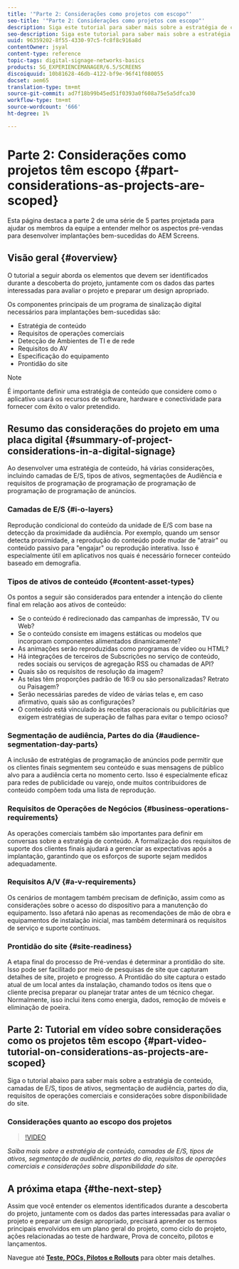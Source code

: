 ```yaml
---
title: '"Parte 2: Considerações como projetos com escopo"'
seo-title: '"Parte 2: Considerações como projetos com escopo"'
description: Siga este tutorial para saber mais sobre a estratégia de conteúdo, camadas de E/S, tipos de ativos, segmentação de audiência, partes do dia, requisitos de operações comerciais e considerações sobre disponibilidade do site.
seo-description: Siga este tutorial para saber mais sobre a estratégia de conteúdo, camadas de E/S, tipos de ativos, segmentação de audiência, partes do dia, requisitos de operações comerciais e considerações sobre disponibilidade do site.
uuid: 96359202-8f55-4330-97c5-fc8f8c916a8d
contentOwner: jsyal
content-type: reference
topic-tags: digital-signage-networks-basics
products: SG_EXPERIENCEMANAGER/6.5/SCREENS
discoiquuid: 10b81628-46db-4122-bf9e-96f41f080055
docset: aem65
translation-type: tm+mt
source-git-commit: ad7f18b99b45ed51f0393a0f608a75e5a5dfca30
workflow-type: tm+mt
source-wordcount: '666'
ht-degree: 1%

---
```



# Parte 2: Considerações como projetos têm escopo {#part-considerations-as-projects-are-scoped}

Esta página destaca a parte 2 de uma série de 5 partes projetada para ajudar os membros da equipe a entender melhor os aspectos pré-vendas para desenvolver implantações bem-sucedidas do AEM Screens.

## Visão geral {#overview}

O tutorial a seguir aborda os elementos que devem ser identificados durante a descoberta do projeto, juntamente com os dados das partes interessadas para avaliar o projeto e preparar um design apropriado.

Os componentes principais de um programa de sinalização digital necessários para implantações bem-sucedidas são:

* Estratégia de conteúdo
* Requisitos de operações comerciais
* Detecção de Ambientes de TI e de rede
* Requisitos do AV
* Especificação do equipamento
* Prontidão do site

>[!NOTE]
>
>É importante definir uma estratégia de conteúdo que considere como o aplicativo usará os recursos de software, hardware e conectividade para fornecer com êxito o valor pretendido.

## Resumo das considerações do projeto em uma placa digital {#summary-of-project-considerations-in-a-digital-signage}

Ao desenvolver uma estratégia de conteúdo, há várias considerações, incluindo camadas de E/S, tipos de ativos, segmentações de Audiência e requisitos de programação de programação de programação de programação de programação de anúncios.

### Camadas de E/S {#i-o-layers}

Reprodução condicional do conteúdo da unidade de E/S com base na detecção da proximidade da audiência. Por exemplo, quando um sensor detecta proximidade, a reprodução do conteúdo pode mudar de &quot;atrair&quot; ou conteúdo passivo para &quot;engajar&quot; ou reprodução interativa. Isso é especialmente útil em aplicativos nos quais é necessário fornecer conteúdo baseado em demografia.

### Tipos de ativos de conteúdo {#content-asset-types}

Os pontos a seguir são considerados para entender a intenção do cliente final em relação aos ativos de conteúdo:

* Se o conteúdo é redirecionado das campanhas de impressão, TV ou Web?
* Se o conteúdo consiste em imagens estáticas ou modelos que incorporam componentes alimentados dinamicamente?
* As animações serão reproduzidas como programas de vídeo ou HTML?
* Há integrações de terceiros de Subscrições no serviço de conteúdo, redes sociais ou serviços de agregação RSS ou chamadas de API?
* Quais são os requisitos de resolução da imagem?
* As telas têm proporções padrão de 16:9 ou são personalizadas? Retrato ou Paisagem?
* Serão necessárias paredes de vídeo de várias telas e, em caso afirmativo, quais são as configurações?
* O conteúdo está vinculado às receitas operacionais ou publicitárias que exigem estratégias de superação de falhas para evitar o tempo ocioso?

### Segmentação de audiência, Partes do dia {#audience-segmentation-day-parts}

A inclusão de estratégias de programação de anúncios pode permitir que os clientes finais segmentem seu conteúdo e suas mensagens de público alvo para a audiência certa no momento certo. Isso é especialmente eficaz para redes de publicidade ou varejo, onde muitos contribuidores de conteúdo compõem toda uma lista de reprodução.

### Requisitos de Operações de Negócios {#business-operations-requirements}

As operações comerciais também são importantes para definir em conversas sobre a estratégia de conteúdo. A formalização dos requisitos de suporte dos clientes finais ajudará a gerenciar as expectativas após a implantação, garantindo que os esforços de suporte sejam medidos adequadamente.

### Requisitos A/V {#a-v-requirements}

Os cenários de montagem também precisam de definição, assim como as considerações sobre o acesso do dispositivo para a manutenção do equipamento. Isso afetará não apenas as recomendações de mão de obra e equipamentos de instalação inicial, mas também determinará os requisitos de serviço e suporte contínuos.

### Prontidão do site {#site-readiness}

A etapa final do processo de Pré-vendas é determinar a prontidão do site. Isso pode ser facilitado por meio de pesquisas de site que capturam detalhes de site, projeto e progresso. A Prontidão do site captura o estado atual de um local antes da instalação, chamando todos os itens que o cliente precisa preparar ou planejar tratar antes de um técnico chegar. Normalmente, isso inclui itens como energia, dados, remoção de móveis e eliminação de poeira.

## Parte 2: Tutorial em vídeo sobre considerações como os projetos têm escopo {#part-video-tutorial-on-considerations-as-projects-are-scoped}

Siga o tutorial abaixo para saber mais sobre a estratégia de conteúdo, camadas de E/S, tipos de ativos, segmentação de audiência, partes do dia, requisitos de operações comerciais e considerações sobre disponibilidade do site.

### Considerações quanto ao escopo dos projetos

>[!VIDEO](https://video.tv.adobe.com/v/28380)

*Saiba mais sobre a estratégia de conteúdo, camadas de E/S, tipos de ativos, segmentação de audiência, partes do dia, requisitos de operações comerciais e considerações sobre disponibilidade do site.*

## A próxima etapa {#the-next-step}

Assim que você entender os elementos identificados durante a descoberta do projeto, juntamente com os dados das partes interessadas para avaliar o projeto e preparar um design apropriado, precisará aprender os termos principais envolvidos em um plano geral do projeto, como ciclo do projeto, ações relacionadas ao teste de hardware, Prova de conceito, pilotos e lançamentos.

Navegue até **[Teste, POCs, Pilotos e Rollouts](testing-pocs-pilots-rollouts.md)** para obter mais detalhes.
